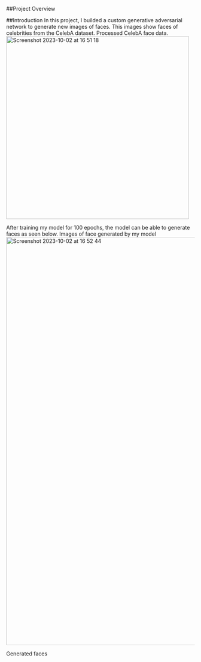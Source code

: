 ##Project Overview

##Introduction
In this project, I builded a custom generative adversarial network to generate new images of faces.
This images show faces of celebrities from the CelebA dataset.
Processed CelebA face data.
<img width="488" alt="Screenshot 2023-10-02 at 16 51 18" src="https://github.com/yvesyue/face_generation/assets/105387740/c39af33d-9e0f-4a0b-a91d-45ff8fd68948">

After training my model for 100 epochs, the model can be able to generate faces as seen below.
Images of face generated by my model
<img width="1089" alt="Screenshot 2023-10-02 at 16 52 44" src="https://github.com/yvesyue/face_generation/assets/105387740/e038b524-8d04-4165-828e-6408fd98e455">

Generated faces
